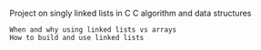 Project on singly linked lists in C
C algorithm and data structures

    When and why using linked lists vs arrays
    How to build and use linked lists

